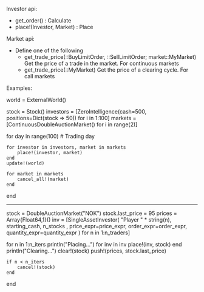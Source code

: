 
Investor api:
- get_order() : Calculate
- place!(Investor, Market) : Place 

Market api:
- Define one of the following
    - get_trade_price(::BuyLimitOrder, ::SellLimitOrder; market::MyMarket) 
        Get the price of a trade in the market. For continuous markets
    - get_trade_price(::MyMarket)
        Get the price of a clearing cycle. For call markets

Examples:

world = ExternalWorld()

stock = Stock()
investors = [ZeroIntelligence(cash=500, positions=Dict(stock => 50)) for i in 1:100]
markets = [ContinuousDoubleAuctionMarket() for i in range(2)]

for day in range(100)
    # Trading day

    for investor in investors, market in markets
        place!(investor, market)
    end
    update!(world)
    
    for market in markets
        cancel_all!(market)
    end

end


---

stock = DoubleAuctionMarket("NOK")
stock.last_price = 95
prices = Array{Float64,1}()
inv = [SingleAssetInvestor(
        "Player " * string(n), starting_cash, n_stocks
        , price_expr=price_expr, order_expr=order_expr, quantity_expr=quantity_expr
        ) for n in 1:n_traders]


for n in 1:n_iters
    println("Placing...")
    for inv in inv
        place!(inv, stock)
    end
    println("Clearing...")
    clear!(stock)
    push!(prices, stock.last_price)

    if n < n_iters
        cancel!(stock)
    end
end